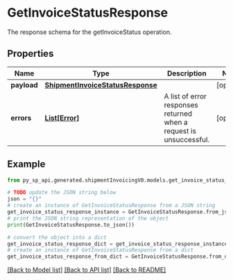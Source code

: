 # GetInvoiceStatusResponse

The response schema for the getInvoiceStatus operation.

## Properties

Name | Type | Description | Notes
------------ | ------------- | ------------- | -------------
**payload** | [**ShipmentInvoiceStatusResponse**](ShipmentInvoiceStatusResponse.md) |  | [optional] 
**errors** | [**List[Error]**](Error.md) | A list of error responses returned when a request is unsuccessful. | [optional] 

## Example

```python
from py_sp_api.generated.shipmentInvoicingV0.models.get_invoice_status_response import GetInvoiceStatusResponse

# TODO update the JSON string below
json = "{}"
# create an instance of GetInvoiceStatusResponse from a JSON string
get_invoice_status_response_instance = GetInvoiceStatusResponse.from_json(json)
# print the JSON string representation of the object
print(GetInvoiceStatusResponse.to_json())

# convert the object into a dict
get_invoice_status_response_dict = get_invoice_status_response_instance.to_dict()
# create an instance of GetInvoiceStatusResponse from a dict
get_invoice_status_response_from_dict = GetInvoiceStatusResponse.from_dict(get_invoice_status_response_dict)
```
[[Back to Model list]](../README.md#documentation-for-models) [[Back to API list]](../README.md#documentation-for-api-endpoints) [[Back to README]](../README.md)


